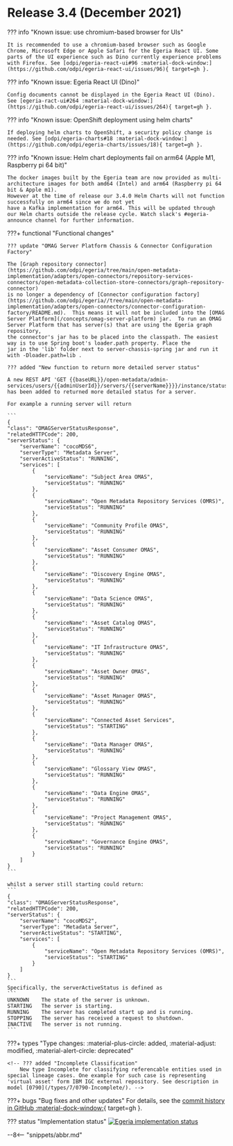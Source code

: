 <!-- SPDX-License-Identifier: CC-BY-4.0 -->
<!-- Copyright Contributors to the Egeria project. -->

# Release 3.4 (December 2021)

??? info "Known issue: use chromium-based browser for UIs"
    
    It is recommended to use a chromium-based browser such as Google Chrome, Microsoft Edge or Apple Safari for the Egeria React UI. Some parts of the UI experience such as Dino currently experience problems with Firefox. See [odpi/egeria-react-ui#96 :material-dock-window:](https://github.com/odpi/egeria-react-ui/issues/96){ target=gh }.

??? info "Known issue: Egeria React UI (Dino)"

    Config documents cannot be displayed in the Egeria React UI (Dino). See [egeria-ract-ui#264 :material-dock-window:](https://github.com/odpi/egeria-react-ui/issues/264){ target=gh }.

??? info "Known issue: OpenShift deployment using helm charts"
    
    If deploying helm charts to OpenShift, a security policy change is needed. See [odpi/egeria-charts#18 :material-dock-window:](https://github.com/odpi/egeria-charts/issues/18){ target=gh }.

??? info "Known issue: Helm chart deployments fail on arm64 (Apple M1, Raspberry pi 64 bit)"

    The docker images built by the Egeria team are now provided as multi-architecture images for both amd64 (Intel) and arm64 (Raspberry pi 64 bit & Apple m1).
    However at the time of release our 3.4.0 Helm Charts will not function successfully on arm64 since we do not yet
    have a Kafka implementation for arm64. This will be updated through our Helm charts outside the release cycle. Watch slack's #egeria-announce channel for further information.

???+ functional "Functional changes"

    ??? update "OMAG Server Platform Chassis & Connector Configuration Factory"

    The [Graph repository connector](https://github.com/odpi/egeria/tree/main/open-metadata-implementation/adapters/open-connectors/repository-services-connectors/open-metadata-collection-store-connectors/graph-repository-connector)
    is no longer a dependency of [Connector configuration factory](https://github.com/odpi/egeria//tree/main/open-metadata-implementation/adapters/open-connectors/connector-configuration-factory/README.md).  This means it will not be included into the [OMAG Server Platform](/concepts/omag-server-platform) jar.  To run an OMAG Server Platform that has server(s) that are using the Egeria graph repository,
    the connector's jar has to be placed into the classpath. The easiest way is to use Spring boot's loader.path property. Place the 
    jar in the 'lib' folder next to server-chassis-spring jar and run it with -Dloader.path=lib .

    ??? added "New function to return more detailed server status"

    A new REST API 'GET {{baseURL}}/open-metadata/admin-services/users/{{adminUserId}}/servers/{{serverName}}}}/instance/status' has been added to returned more detailed status for a server.

    For example a running server will return 

    ```
    {
    "class": "OMAGServerStatusResponse",
    "relatedHTTPCode": 200,
    "serverStatus": {
        "serverName": "cocoMDS6",
        "serverType": "Metadata Server",
        "serverActiveStatus": "RUNNING",
        "services": [
            {
                "serviceName": "Subject Area OMAS",
                "serviceStatus": "RUNNING"
            },
            {
                "serviceName": "Open Metadata Repository Services (OMRS)",
                "serviceStatus": "RUNNING"
            },
            {
                "serviceName": "Community Profile OMAS",
                "serviceStatus": "RUNNING"
            },
            {
                "serviceName": "Asset Consumer OMAS",
                "serviceStatus": "RUNNING"
            },
            {
                "serviceName": "Discovery Engine OMAS",
                "serviceStatus": "RUNNING"
            },
            {
                "serviceName": "Data Science OMAS",
                "serviceStatus": "RUNNING"
            },
            {
                "serviceName": "Asset Catalog OMAS",
                "serviceStatus": "RUNNING"
            },
            {
                "serviceName": "IT Infrastructure OMAS",
                "serviceStatus": "RUNNING"
            },
            {
                "serviceName": "Asset Owner OMAS",
                "serviceStatus": "RUNNING"
            },
            {
                "serviceName": "Asset Manager OMAS",
                "serviceStatus": "RUNNING"
            },
            {
                "serviceName": "Connected Asset Services",
                "serviceStatus": "STARTING"
            },
            {
                "serviceName": "Data Manager OMAS",
                "serviceStatus": "RUNNING"
            },
            {
                "serviceName": "Glossary View OMAS",
                "serviceStatus": "RUNNING"
            },
            {
                "serviceName": "Data Engine OMAS",
                "serviceStatus": "RUNNING"
            },
            {
                "serviceName": "Project Management OMAS",
                "serviceStatus": "RUNNING"
            },
            {
                "serviceName": "Governance Engine OMAS",
                "serviceStatus": "RUNNING"
            }
        ]
    }
    ```

    whilst a server still starting could return:
    ```
    {
    "class": "OMAGServerStatusResponse",
    "relatedHTTPCode": 200,
    "serverStatus": {
        "serverName": "cocoMDS2",
        "serverType": "Metadata Server",
        "serverActiveStatus": "STARTING",
        "services": [
            {
                "serviceName": "Open Metadata Repository Services (OMRS)",
                "serviceStatus": "STARTING"
            }
        ]
    }
    ```
    Specifically, the serverActiveStatus is defined as
    ```
    UNKNOWN    The state of the server is unknown. 
    STARTING   The server is starting.
    RUNNING    The server has completed start up and is running.
    STOPPING   The server has received a request to shutdown.
    INACTIVE   The server is not running.
    ```

???+ types "Type changes: :material-plus-circle: added, :material-adjust: modified, :material-alert-circle: deprecated"

    <!-- ??? added "Incomplete Classification"
        New type Incomplete for classifying referencable entities used in special lineage cases. One example for such case is representing 'virtual asset' form IBM IGC external repository. See description in model [0790](/types/7/0790-Incomplete/). -->

???+ bugs "Bug fixes and other updates"
    For details, see the [commit history in GitHub :material-dock-window:](https://github.com/odpi/egeria/commits){ target=gh }.

??? status "Implementation status"
    [![Egeria implementation status](latest.svg)](../roadmap)

--8<-- "snippets/abbr.md"
